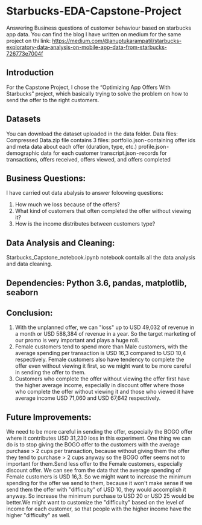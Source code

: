 # Starbucks-EDA-Capstone-Project
Answering Business  questions of customer behaviour based on starbucks app data. You can find the blog I have written on medium for the same project
on thi link: https://medium.com/@anuptukarampatil/starbucks-exploratory-data-analysis-on-mobile-app-data-from-starbucks-726773e7004f

## Introduction
For the Capstone Project, I chose the “Optimizing App Offers With Starbucks” project, which basically trying to solve the problem on 
how to send the offer to the right customers.

## Datasets
You can download the dataset uploaded in the data folder.
Data files: Compressed Data.zip file contains 3 files:
portfolio.json - containing offer ids and meta data about each offer (duration, type, etc.)
profile.json - demographic data for each customer
transcript.json - records for transactions, offers received, offers viewed, and offers completed

## Business Questions:
I have carried out data abalysis to answer foloowing questions:
1. How much we loss because of the offers?
2. What kind of customers that often completed the offer without viewing it?
3. How is the income distributes between customers type?

## Data Analysis and Cleaning: 
Starbucks_Capstone_notebook.ipynb notebook  contails all the data analysis and data cleaning.



## Dependencies: Python 3.6, pandas, matplotlib, seaborn

## Conclusion:
1. With the unplanned offer, we can "loss" up to USD 49,032 of revenue in a month or USD 588,384 of revenue in a year. So the target marketing of our promo is 
very important and plays a huge roll.
2. Female customers tend to spend more than Male customers, with the average spending per transaction is USD 16,3 compared to USD 10,4 
respectively. Female customers also have tendency to complete the offer even without viewing it first, so we might want to be more careful in sending the offer to them.
3. Customers who complete the offer without viewing the offer first have the higher average income, especially in discount offer where 
those who complete the offer without viewing it and those who viewed it have average income USD 71,060 and USD 67,642 respectively.

## Future Improvements:
We need to be more careful in sending the offer, especially the BOGO offer where it contributes USD 31,230 loss in this experiment. One thing we can do is to 
stop giving the BOGO offer to the customers with the average purchase > 2 cups per transaction, because without giving them the offer they tend 
to purchase > 2 cups anyway so the BOGO offer seems not to important for them.Send less offer to the Female customers, especially discount offer. 
We can see from the data that the average spending of Female customers is USD 16,3. So we might want to increase the minimum spending for the offer we send to them, 
because it won't make sense if we send them the offer with "difficulty" of USD 10, they would accomplish it anyway. So increase the minimum purchase to USD 20 or 
USD 25 would be better.We might want to customize the "difficulty" based on the level of income for each customer, so that people with the higher income have the 
higher "difficulty" as well.



